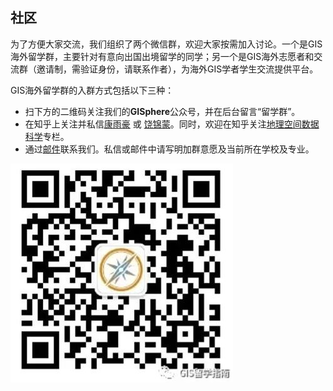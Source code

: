 ## 社区
为了方便大家交流，我们组织了两个微信群，欢迎大家按需加入讨论。一个是GIS海外留学群，主要针对有意向出国出境留学的同学；另一个是GIS海外志愿者和交流群（邀请制，需验证身份，请联系作者），为海外GIS学者学生交流提供平台。

GIS海外留学群的入群方式包括以下三种：
- 扫下方的二维码关注我们的**GISphere**公众号，并在后台留言“留学群”。
- 在知乎上关注并私信[康雨豪](https://www.zhihu.com/people/kkyyhh96) 或 [饶锦蒙](https://www.zhihu.com/people/phantask93)。同时，欢迎在知乎关注[地理空间数据科学](https://zhuanlan.zhihu.com/c_1157308566145658880)专栏。
- 通过[邮件](https://gis-info.github.io/pages/authors)联系我们。私信或邮件中请写明加群意愿及当前所在学校及专业。

![QR Code](img/sc.JPG)
